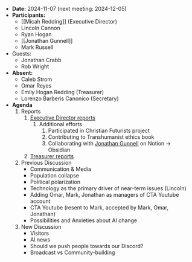 - **Date:** 2024-11-07 (next meeting: 2024-12-05)
- **Participants:**
    - [[Micah Redding]] (Executive Director)
    - Lincoln Cannon
    - Ryan Hogan
    - [[Jonathan Gunnell]]
    - Mark Russell
- Guests:
	- Jonathan Crabb
	- Rob Wright
- **Absent:**
	- Caleb Strom
    - Omar Reyes
    - Emily Hogan Redding (Treasurer)
    - Lorenzo Barberis Canonico (Secretary)
- **Agenda**
    1. Reports
        1. [Executive Director reports](https://www.christiantranshumanism.org/reports/membership)
	        1. Additional efforts
		        1. Participated in Christian Futurists project
		        2. Contributing to Transhumanist ethics book
		        3. Collaborating with [Jonathan Gunnell](Jonathan%20Gunnell) on Notion -> Obsidian
        2. [Treasurer reports](https://www.christiantranshumanism.org/reports/treasurer)
    2. Previous Discussion
        - Communication & Media
        - Population collapse
        - Political polarization
        - Technology as the primary driver of near-term issues (Lincoln)
        - Adding Omar, Mark, Jonathan as managers of CTA Youtube account
        - CTA Youtube (resent to Mark, accepted by Mark, Omar, Jonathan)
        - Possibilities and Anxieties about AI change 
	3. New Discussion
		- Visitors
		- AI news
		- Should we push people towards our Discord?
		- Broadcast vs Community-building
